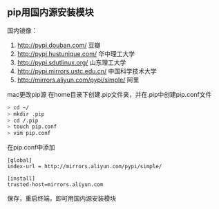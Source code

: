 ## pip用国内源安装模块

国内镜像：
1. http://pypi.douban.com/  豆瓣
2. http://pypi.hustunique.com/  华中理工大学
3. http://pypi.sdutlinux.org/  山东理工大学
4. http://pypi.mirrors.ustc.edu.cn/  中国科学技术大学
5. http://mirrors.aliyun.com/pypi/simple/ 阿里

mac更改pip源
在home目录下创建.pip文件夹，并在.pip中创建pip.conf文件
```bash
> cd ~/
> mkdir .pip
> cd /.pip
> touch pip.conf
> vim pip.conf
```

在pip.conf中添加
```
[global]
index-url = http://mirrors.aliyun.com/pypi/simple/

[install]
trusted-host=mirrors.aliyun.com
```
保存，重启终端，即可用国内源安装模块

